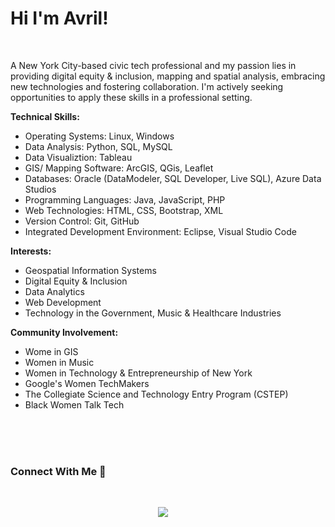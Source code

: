 
# Hi I'm Avril! 

<br>

A New York City-based civic tech professional and my passion lies in providing digital equity & inclusion, mapping and spatial analysis, embracing new technologies and fostering collaboration. I'm actively seeking opportunities to apply these skills in a professional setting.

**Technical Skills:**
+ Operating Systems: Linux, Windows
+ Data Analysis: Python, SQL, MySQL
+ Data Visualiztion: Tableau
+ GIS/ Mapping Software: ArcGIS, QGis, Leaflet
+ Databases: Oracle (DataModeler, SQL Developer, Live SQL), Azure Data Studios
+ Programming Languages: Java, JavaScript, PHP
+ Web Technologies: HTML, CSS, Bootstrap, XML
+ Version Control: Git, GitHub
+ Integrated Development Environment: Eclipse, Visual Studio Code


**Interests:**
+ Geospatial Information Systems
+ Digital Equity & Inclusion
+ Data Analytics
+ Web Development
+ Technology in the Government, Music & Healthcare Industries


**Community Involvement:**
+ Wome in GIS
+ Women in Music
+ Women in Technology & Entrepreneurship of New York
+ Google's Women TechMakers
+ The Collegiate Science and Technology Entry Program (CSTEP)
+ Black Women Talk Tech



<br><br><br>

### Connect With Me 🔗
  
<br>

<p align="center">
<a href="https://www.linkedin.com/in/avrilkey/"><img src="https://img.shields.io/badge/linkedin-FC5F22?style=for-the-badge&logo=linkedin&logoColor=white" /></a>&nbsp;&nbsp;&nbsp;&nbsp;


  

  



